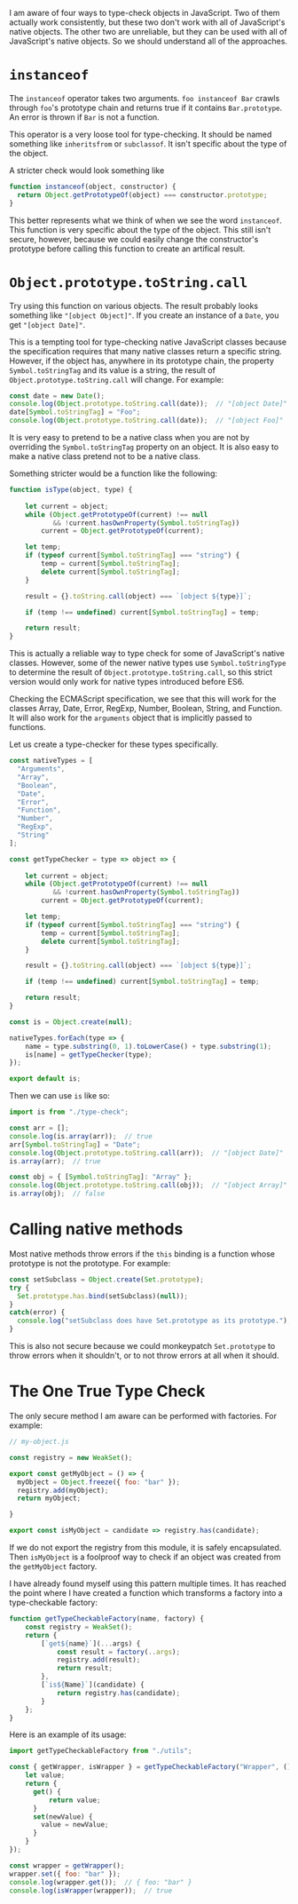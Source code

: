 I am aware of four ways to type-check objects in JavaScript. Two of them actually work consistently, but these two don't work with all of JavaScript's native objects. The other two are unreliable, but they can be used with all of JavaScript's native objects. So we should understand all of the approaches.

# `instanceof`

The `instanceof` operator takes two arguments. `foo instanceof Bar` crawls through `foo`'s prototype chain and returns true if it contains `Bar.prototype`. An error is thrown if `Bar` is not a function.

This operator is a very loose tool for type-checking. It should be named something like `inheritsfrom` or `subclassof`. It isn't specific about the type of the object.

A stricter check would look something like

```javascript 
function instanceof(object, constructor) {
  return Object.getPrototypeOf(object) === constructor.prototype;
}
```

This better represents what we think of when we see the word `instanceof`. This function is very specific about the type of the object. This still isn't secure, however, because we could easily change the constructor's prototype before calling this function to create an artifical result.

# `Object.prototype.toString.call`

Try using this function on various objects. The result probably looks something like `"[object Object]"`. If you create an instance of a `Date`, you get `"[object Date]"`.

This is a tempting tool for type-checking native JavaScript classes because the specification requires that many native classes return a specific string. However, if the object has, anywhere in its prototype chain, the property `Symbol.toStringTag` and its value is a string, the result of `Object.prototype.toString.call` will change. For example:

```javascript
const date = new Date();
console.log(Object.prototype.toString.call(date));  // "[object Date]"
date[Symbol.toStringTag] = "Foo";
console.log(Object.prototype.toString.call(date));  // "[object Foo]"
```

It is very easy to pretend to be a native class when you are not by overriding the `Symbol.toStringTag` property on an object. It is also easy to make a native class pretend not to be a native class.

Something stricter would be a function like the following:

```javascript
function isType(object, type) {
    
    let current = object;
    while (Object.getPrototypeOf(current) !== null 
           && !current.hasOwnProperty(Symbol.toStringTag))
        current = Object.getPrototypeOf(current);

    let temp;
    if (typeof current[Symbol.toStringTag] === "string") {
        temp = current[Symbol.toStringTag];
        delete current[Symbol.toStringTag];
    }

    result = {}.toString.call(object) === `[object ${type}]`;

    if (temp !== undefined) current[Symbol.toStringTag] = temp;

    return result;
}
```

This is actually a reliable way to type check for some of JavaScript's native classes. However, some of the newer native types use `Symbol.toStringType` to determine the result of `Object.prototype.toString.call`, so this strict version would only work for native types introduced before ES6.

Checking the ECMAScript specification, we see that this will work for the classes Array, Date, Error, RegExp, Number, Boolean, String,  and Function. It will also work for the `arguments` object that is implicitly passed to functions.

Let us create a type-checker for these types specifically.

```javascript
const nativeTypes = [
  "Arguments",
  "Array",
  "Boolean",
  "Date",
  "Error",
  "Function",
  "Number",
  "RegExp",
  "String"
];

const getTypeChecker = type => object => {
    
    let current = object;
    while (Object.getPrototypeOf(current) !== null 
           && !current.hasOwnProperty(Symbol.toStringTag))
        current = Object.getPrototypeOf(current);

    let temp;
    if (typeof current[Symbol.toStringTag] === "string") {
        temp = current[Symbol.toStringTag];
        delete current[Symbol.toStringTag];
    }

    result = {}.toString.call(object) === `[object ${type}]`;

    if (temp !== undefined) current[Symbol.toStringTag] = temp;

    return result;
}

const is = Object.create(null);

nativeTypes.forEach(type => {
    name = type.substring(0, 1).toLowerCase() + type.substring(1);
    is[name] = getTypeChecker(type);
});

export default is;
```

Then we can use `is` like so:

```javascript
import is from "./type-check";

const arr = [];
console.log(is.array(arr));  // true
arr[Symbol.toStringTag] = "Date";
console.log(Object.prototype.toString.call(arr));  // "[object Date]"
is.array(arr);  // true

const obj = { [Symbol.toStringTag]: "Array" };
console.log(Object.prototype.toString.call(obj));  // "[object Array]"
is.array(obj);  // false
```

# Calling native methods

Most native methods throw errors if the `this` binding is a function whose prototype is not the prototype. For example:

```javascript
const setSubclass = Object.create(Set.prototype);
try {
  Set.prototype.has.bind(setSubclass)(null));
}
catch(error) {
  console.log("setSubclass does have Set.prototype as its prototype.");
}
```

This is also not secure because we could monkeypatch `Set.prototype` to throw errors when it shouldn't, or to not throw errors at all when it should.

# The One True Type Check

The only secure method I am aware can be performed with factories. For example:

```javascript
// my-object.js

const registry = new WeakSet();

export const getMyObject = () => {
  myObject = Object.freeze({ foo: "bar" });
  registry.add(myObject);
  return myObject;

}

export const isMyObject = candidate => registry.has(candidate);
```

If we do not export the registry from this module, it is safely encapsulated. Then `isMyObject` is a foolproof way to check if an object was created from the `getMyObject` factory.

I have already found myself using this pattern multiple times. It has reached the point where I have created a function which transforms a factory into a type-checkable factory:

```javascript
function getTypeCheckableFactory(name, factory) {
    const registry = WeakSet();
    return {
        [`get${name}`](...args) {
            const result = factory(..args);
            registry.add(result);
            return result;
        },
        [`is${Name}`](candidate) {
            return registry.has(candidate);
        }
    };
}
```

Here is an example of its usage:

```javascript
import getTypeCheckableFactory from "./utils";

const { getWrapper, isWrapper } = getTypeCheckableFactory("Wrapper", () => {
    let value;
    return {
      get() {
          return value;
      }
      set(newValue) {
        value = newValue;
      }
    }
});

const wrapper = getWrapper();
wrapper.set({ foo: "bar" });
console.log(wrapper.get());  // { foo: "bar" }
console.log(isWrapper(wrapper));  // true
```
